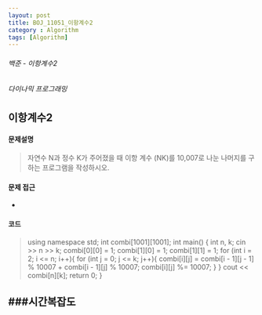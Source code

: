 ```yaml
---
layout: post
title: BOJ_11051_이항계수2
category : Algorithm
tags: [Algorithm]
---
```

###### 백준 - 이항계수2

###### 다이나믹 프로그래밍

## 이항계수2

#### 문제설명
> 자연수 N과 정수 K가 주어졌을 때 이항 계수 (NK)를 10,007로 나눈 나머지를 구하는 프로그램을 작성하시오.
#### 문제 접근
- 

#### 코드

>using namespace std;
int combi[1001][1001];
int main()
{
    int n, k;
    cin >> n >> k;
    combi[0][0] = 1;
    combi[1][0] = 1;
    combi[1][1] = 1;
    for (int i = 2; i <= n; i++){
        for (int j = 0; j <= k; j++){
            combi[i][j] = combi[i - 1][j - 1] % 10007 + combi[i - 1][j] % 10007;
            combi[i][j] %= 10007;
        }
    }
    cout << combi[n][k];
    return 0;
}


###시간복잡도
- 
